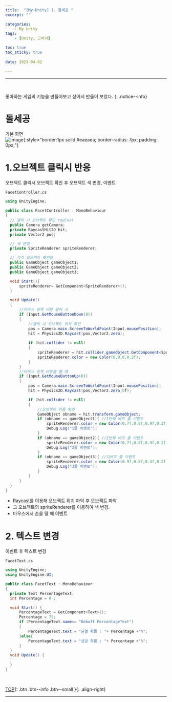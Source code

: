 ```yaml
---
title:  "[My-Unity] 1. 돌세공 "
excerpt: ""

categories:
    - My Unity
tags:
    - [Unity, 고박사]

toc: true
toc_sticky: true
 
date: 2023-04-02

---
```

- - -
<br>

좋아하는 게임의 기능을 만들어보고 싶어서 만들어 보았다.
{: .notice--info}

#   돌세공
기본 화면  
![image](https://user-images.githubusercontent.com/96651722/229372515-89137c7e-5407-4a95-b2e5-8c4ad2e57ca7.png){:style="border:1px solid #eaeaea; border-radius: 7px; padding: 0px;"}  


#   1.오브젝트 클릭시 반응
오브젝트 클릭시 오브젝트 확인 후 오브젝트 색 변경, 이벤트   
<div class="notice--primary" markdown="1"> 

`FacetController.cs`
  ```c# 
using UnityEngine;

public class FacetController : MonoBehaviour
{
    // 클릭 시 오브젝트 확인 rayCast
    public Camera getCamera;
    private RaycastHit2D hit;
    private Vector2 pos;

    // 색 변경
    private SpriteRenderer spriteRenderer;

    // 각각 오브젝트 확인용
    public GameObject gameObject1;
    public GameObject gameObject2;
    public GameObject gameObject3;

    void Start(){
        spriteRenderer= GetComponent<SpriteRenderer>();
    }

    void Update()
    {
        //마우스 왼쪽 버튼 클릭 시
        if (Input.GetMouseButtonDown(0))
        {   
            //클릭 시 오브젝트 위치 확인
            pos = Camera.main.ScreenToWorldPoint(Input.mousePosition);
            hit = Physics2D.Raycast(pos,Vector2.zero);
            
            if (hit.collider != null)
            {
                spriteRenderer = hit.collider.gameObject.GetComponent<SpriteRenderer>();
                spriteRenderer.color = new Color(0,0,0,0.2f);
            }
        }
        //마우스 왼쪽 버튼을 뗄 때
        if (Input.GetMouseButtonUp(0))
        {
            pos = Camera.main.ScreenToWorldPoint(Input.mousePosition);
            hit = Physics2D.Raycast(pos,Vector2.zero,0f);

            if (hit.collider != null)
            {
                //오브젝트 이름 확인
                GameObject obname = hit.transform.gameObject;
                if (obname == gameObject1){ //1번째 버프 줄 이벤트
                    spriteRenderer.color = new Color(0.7f,0.8f,0.9f,0.2f);
                    Debug.Log("1줄 이벤트");
                }
                if (obname == gameObject2){ //2번째 버프 줄 이벤트
                    spriteRenderer.color = new Color(0.7f,0.8f,0.9f,0.2f);
                    Debug.Log("2줄 이벤트");
                }
                if (obname == gameObject3){ //디버프 줄 이벤트
                    spriteRenderer.color = new Color(0.9f,0.5f,0.4f,0.2f);
                    Debug.Log("3줄 이벤트");
                }
            }
        }
    }
}
  ```
- Raycast를 이용해 오브젝트 위치 파악 후 오브젝트 파악
- 그 오브젝트의 spriteRenderer를 이용하여 색 변경.
- 마우스에서 손을 뗄 때 이벤트 

</div>


# 2. 텍스트 변경
이벤트 후 텍스트 변경 
<div class="notice--primary" markdown="1"> 

`FacetText.cs`
  ```c# 
using UnityEngine;
using UnityEngine.UI;

public class FacetText : MonoBehaviour
{
    private Text PercentageText;
    int Percentage = 0 ;

    void Start() {
        PercentageText = GetComponent<Text>();
        Percentage = 75;
        if (PercentageText.name== "Debuff PercentageText")
        {
            PercentageText.text = "균열 확률 : "+ Percentage +"%";
        }else{
            PercentageText.text = "성공 확률 : "+ Percentage +"%";
        }
    }
    void Update() {
        
    }     
}

```
</div>

<br>

[TOP](#){: .btn .btn--info .btn--small }{: .align-right}
<br>
- - -

